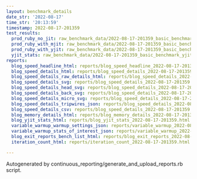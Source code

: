 ```yaml
---
layout: benchmark_details
date_str: '2022-08-17'
time_str: '20:13:59'
timestamp: 2022-08-17-201359
test_results:
  prod_ruby_no_jit: raw_benchmark_data/2022-08-17-201359_basic_benchmark_prod_ruby_no_jit.json
  prod_ruby_with_mjit: raw_benchmark_data/2022-08-17-201359_basic_benchmark_prod_ruby_with_mjit.json
  prod_ruby_with_yjit: raw_benchmark_data/2022-08-17-201359_basic_benchmark_prod_ruby_with_yjit.json
  yjit_stats: raw_benchmark_data/2022-08-17-201359_basic_benchmark_yjit_stats.json
reports:
  blog_speed_headline_html: reports/blog_speed_headline_2022-08-17-201359.html
  blog_speed_details_html: reports/blog_speed_details_2022-08-17-201359.html
  blog_speed_details_raw_details_html: reports/blog_speed_details_2022-08-17-201359.raw_details.html
  blog_speed_details_svg: reports/blog_speed_details_2022-08-17-201359.svg
  blog_speed_details_head_svg: reports/blog_speed_details_2022-08-17-201359.head.svg
  blog_speed_details_back_svg: reports/blog_speed_details_2022-08-17-201359.back.svg
  blog_speed_details_micro_svg: reports/blog_speed_details_2022-08-17-201359.micro.svg
  blog_speed_details_tripwires_json: reports/blog_speed_details_2022-08-17-201359.tripwires.json
  blog_speed_details_csv: reports/blog_speed_details_2022-08-17-201359.csv
  blog_memory_details_html: reports/blog_memory_details_2022-08-17-201359.html
  blog_yjit_stats_html: reports/blog_yjit_stats_2022-08-17-201359.html
  variable_warmup_warmup_settings_json: reports/variable_warmup_2022-08-17-201359.warmup_settings.json
  variable_warmup_stats_of_interest_json: reports/variable_warmup_2022-08-17-201359.stats_of_interest.json
  blog_exit_reports_bench_list_html: reports/blog_exit_reports_2022-08-17-201359.bench_list.html
  iteration_count_html: reports/iteration_count_2022-08-17-201359.html

---
```

Autogenerated by continuous_reporting/generate_and_upload_reports.rb script.
